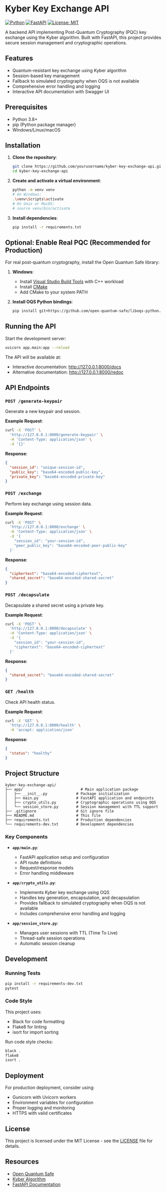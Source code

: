 # Kyber Key Exchange API

[![Python](https://img.shields.io/badge/python-3.8%2B-blue.svg)](https://www.python.org/downloads/)
[![FastAPI](https://img.shields.io/badge/FastAPI-0.104.0-009688.svg?logo=fastapi)](https://fastapi.tiangolo.com/)
[![License: MIT](https://img.shields.io/badge/License-MIT-yellow.svg)](https://opensource.org/licenses/MIT)

A backend API implementing Post-Quantum Cryptography (PQC) key exchange using the Kyber algorithm. Built with FastAPI, this project provides secure session management and cryptographic operations.

## Features

- Quantum-resistant key exchange using Kyber algorithm
- Session-based key management
- Fallback to simulated cryptography when OQS is not available
- Comprehensive error handling and logging
- Interactive API documentation with Swagger UI

## Prerequisites

- Python 3.8+
- pip (Python package manager)
- Windows/Linux/macOS

## Installation

1. **Clone the repository**:
   ```bash
   git clone https://github.com/yourusername/kyber-key-exchange-api.git
   cd kyber-key-exchange-api
   ```

2. **Create and activate a virtual environment**:
   ```bash
   python -m venv venv
   # On Windows:
   .\venv\Scripts\activate
   # On Unix or MacOS:
   # source venv/bin/activate
   ```

3. **Install dependencies**:
   ```bash
   pip install -r requirements.txt
   ```

## Optional: Enable Real PQC (Recommended for Production)

For real post-quantum cryptography, install the Open Quantum Safe library:

1. **Windows**:
   - Install [Visual Studio Build Tools](https://visualstudio.microsoft.com/visual-cpp-build-tools/) with C++ workload
   - Install [CMake](https://cmake.org/download/)
   - Add CMake to your system PATH

2. **Install OQS Python bindings**:
   ```bash
   pip install git+https://github.com/open-quantum-safe/liboqs-python.git
   ```

## Running the API

Start the development server:
```bash
uvicorn app.main:app --reload
```

The API will be available at:
- Interactive documentation: http://127.0.0.1:8000/docs
- Alternative documentation: http://127.0.0.1:8000/redoc

## API Endpoints

### `POST /generate-keypair`
Generate a new keypair and session.

**Example Request**:
```bash
curl -X 'POST' \
  'http://127.0.0.1:8000/generate-keypair' \
  -H 'Content-Type: application/json' \
  -d '{}'
```

**Response**:
```json
{
  "session_id": "unique-session-id",
  "public_key": "base64-encoded-public-key",
  "private_key": "base64-encoded-private-key"
}
```

### `POST /exchange`
Perform key exchange using session data.

**Example Request**:
```bash
curl -X 'POST' \
  'http://127.0.0.1:8000/exchange' \
  -H 'Content-Type: application/json' \
  -d '{
    "session_id": "your-session-id",
    "peer_public_key": "base64-encoded-peer-public-key"
  }'
```

**Response**:
```json
{
  "ciphertext": "base64-encoded-ciphertext",
  "shared_secret": "base64-encoded-shared-secret"
}
```

### `POST /decapsulate`
Decapsulate a shared secret using a private key.

**Example Request**:
```bash
curl -X 'POST' \
  'http://127.0.0.1:8000/decapsulate' \
  -H 'Content-Type: application/json' \
  -d '{
    "session_id": "your-session-id",
    "ciphertext": "base64-encoded-ciphertext"
  }'
```

**Response**:
```json
{
  "shared_secret": "base64-encoded-shared-secret"
}
```

### `GET /health`
Check API health status.

**Example Request**:
```bash
curl -X 'GET' \
  'http://127.0.0.1:8000/health' \
  -H 'accept: application/json'
```

**Response**:
```json
{
  "status": "healthy"
}
```

## Project Structure

```
kyber-key-exchange-api/
├── app/                          # Main application package
│   ├── __init__.py             # Package initialization
│   ├── main.py                 # FastAPI application and endpoints
│   ├── crypto_utils.py         # Cryptographic operations using OQS
│   └── session_store.py        # Session management with TTL support
├── .gitignore                  # Git ignore file
├── README.md                   # This file
├── requirements.txt            # Production dependencies
└── requirements-dev.txt        # Development dependencies
```

### Key Components

- **`app/main.py`**:
  - FastAPI application setup and configuration
  - API route definitions
  - Request/response models
  - Error handling middleware

- **`app/crypto_utils.py`**:
  - Implements Kyber key exchange using OQS
  - Handles key generation, encapsulation, and decapsulation
  - Provides fallback to simulated cryptography when OQS is not available
  - Includes comprehensive error handling and logging

- **`app/session_store.py`**:
  - Manages user sessions with TTL (Time To Live)
  - Thread-safe session operations
  - Automatic session cleanup

## Development

### Running Tests
```bash
pip install -r requirements-dev.txt
pytest
```

### Code Style
This project uses:
- Black for code formatting
- Flake8 for linting
- isort for import sorting

Run code style checks:
```bash
black .
flake8
isort .
```

## Deployment

For production deployment, consider using:
- Gunicorn with Uvicorn workers
- Environment variables for configuration
- Proper logging and monitoring
- HTTPS with valid certificates

## License

This project is licensed under the MIT License - see the [LICENSE](LICENSE) file for details.

## Resources

- [Open Quantum Safe](https://openquantumsafe.org/)
- [Kyber Algorithm](https://pq-crystals.org/kyber/)
- [FastAPI Documentation](https://fastapi.tiangolo.com/)